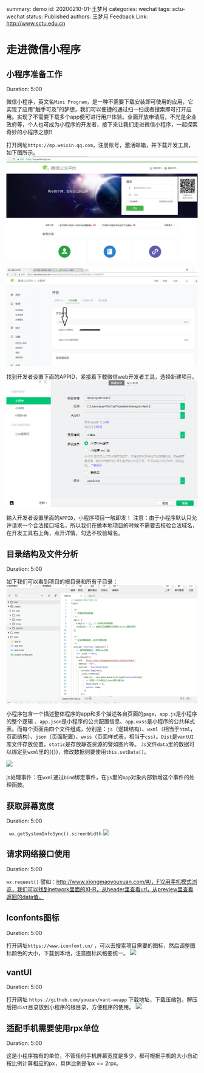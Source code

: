 summary: demo
id: 20200210-01-王梦月
categories: wechat
tags: sctu-wechat
status: Published 
authors: 王梦月
Feedback Link: http://www.sctu.edu.cn


# 走进微信小程序
 

## 小程序准备工作
Duration: 5:00

微信小程序，英文名```Mini Program```，是一种不需要下载安装即可使用的应用，它实现了应用“触手可及”的梦想，我们可以便捷的通过扫一扫或者搜索即可打开应用。实现了不需要下载多个app便可进行用户体验。全面开放申请后，不光是企业政府等，个人也可成为小程序的开发者，接下来让我们走进微信小程序，一起探索奇妙的小程序之旅!!

打开网址```https://mp.weixin.qq.com```，注册账号，激活邮箱，并下载开发工具，如下图所示。
![](assets/20200210-01-王梦月-1.png)

![](assets/20200210-01-王梦月-2.png)

找到开发者设置下面的APPID，紧接着下载微信web开发者工具，选择新建项目。
![](assets/20200210-01-王梦月-3.png)

输入开发者设置里面的```APPID```，小程序项目一触即发！
注意：由于小程序默认只允许请求一个合法接口域名，所以我们在做本地项目的时候不需要去校验合法域名，在开发工具右上角，点开详情，勾选不校验域名。

## 目录结构及文件分析
Duration: 5:00

如下我们可以看到项目的根目录和所有子目录：
![](assets/20200210-01-王梦月-4.png)

小程序包含一个描述整体程序的app和多个描述各自页面的```page```，```app.js```是小程序的整个逻辑 、```app.json```是小程序的公共配置信息、```app.wxss```是小程序的公共样式表。而每个页面由四个文件组成，分别是：```js```（逻辑结构）、```wxml```（相当于```html```，页面结构）、```json```（页面配置）、```wxss```（页面样式表，相当于```css```）。```Dist```是```vantUI```库文件存放位置，```static```是存放静态资源的譬如图片等。
```Js```文件```data```里的数据可以绑定到```wxml```里的{{}}，修改数据则要使用```this.setData()```。

![](assets/20200210-01-王梦月-5.png)

js处理事件：在```wxml```通过```bind```绑定事件，在```js```里的```app```对象内部新增这个事件的处理函数。


## 获取屏幕宽度 
Duration: 5:00

``` wx.getSystemInfoSync().screenWidth```
![](assets/20200210-01-王梦月-6.png)

## 请求网络接口使用
Duration: 5:00

```wx.request()```
譬如：http://www.xiongmaoyouxuan.com/#/，F12用手机模式浏览，我们可以找到network里面的XHR，从header里查看url，从preview里查看返回的data值。

## Iconfonts图标
Duration: 5:00

打开网址```https://www.iconfont.cn/```  ，可以去搜索项目需要的图标，然后调整图标颜色的大小，下载到本地，注意图标风格要统一。
![](assets/20200210-01-王梦月-7.png)

## vantUI
Duration: 5:00

打开网址 ```https://github.com/youzan/vant-weapp```  下载地址，下载压缩包，解压后把```dist```目录放到小程序的根目录，方便程序的使用。
![](assets/20200210-01-王梦月-8.png)

## 适配手机需要使用rpx单位
Duration: 5:00

这是小程序独有的单位，不管任何手机屏幕宽度是多少，都可根据手机的大小自动按比例计算相应的px，具体比例是1px == 2rpx。